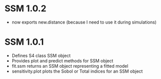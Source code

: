 # SSM 1.0.2

* now exports new.distance (because I need to use it during simulations)

# SSM 1.0.1

* Defines S4 class SSM object
* Provides plot and predict methods for SSM object
* fit.ssm returns an SSM object representing a fitted model
* sensitivity.plot plots the Sobol or Total indices for an SSM object
